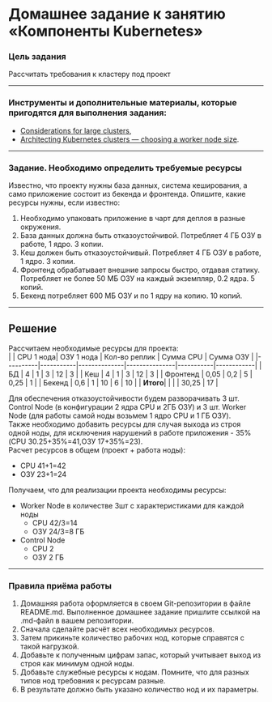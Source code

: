 # Домашнее задание к занятию «Компоненты Kubernetes»

### Цель задания

Рассчитать требования к кластеру под проект

------

### Инструменты и дополнительные материалы, которые пригодятся для выполнения задания:

- [Considerations for large clusters](https://kubernetes.io/docs/setup/best-practices/cluster-large/),
- [Architecting Kubernetes clusters — choosing a worker node size](https://learnk8s.io/kubernetes-node-size).

------

### Задание. Необходимо определить требуемые ресурсы
Известно, что проекту нужны база данных, система кеширования, а само приложение состоит из бекенда и фронтенда. Опишите, какие ресурсы нужны, если известно:

1. Необходимо упаковать приложение в чарт для деплоя в разные окружения. 
2. База данных должна быть отказоустойчивой. Потребляет 4 ГБ ОЗУ в работе, 1 ядро. 3 копии. 
3. Кеш должен быть отказоустойчивый. Потребляет 4 ГБ ОЗУ в работе, 1 ядро. 3 копии. 
4. Фронтенд обрабатывает внешние запросы быстро, отдавая статику. Потребляет не более 50 МБ ОЗУ на каждый экземпляр, 0.2 ядра. 5 копий. 
5. Бекенд потребляет 600 МБ ОЗУ и по 1 ядру на копию. 10 копий.
------
## Решение
Рассчитаем необходимые ресурсы для проекта:   
|          | CPU 1 нода| ОЗУ 1 нода   | Кол-во реплик | Сумма CPU | Сумма ОЗУ  |
|----------|-----------|--------------|---------------|-----------|------------|
| БД       | 4         | 1            | 3             | 12        | 3          |
| Кеш      | 4         | 1            | 3             | 12        | 3          |
| Фронтенд | 0,05      | 0,2          | 5             | 0,25      | 1          |
| Бекенд   | 0,6       | 1            | 10            | 6         | 10         |
| **Итого**|           |              |               | 30,25     | 17         |

 Для обеспечения отказоустойчивости будем разворачивать 3 шт. Control Node (в конфигурации 2 ядра CPU и 2ГБ ОЗУ) и 3 шт. Worker Node (для работы самой ноды возьмем 1 ядро CPU и 1 ГБ ОЗУ).   
 Также необходимо добавить ресурсы для случая выхода из строя одной ноды, для исключения нарушений в работе приложения - 35% (CPU 30.25+35%=41,ОЗУ 17+35%=23).   
 Расчет ресурсов в общем (проект + работа ноды):
 - CPU  41+1=42
 - ОЗУ 23+1=24

 Получаем, что для реализации проекта необходимы ресурсы:
 - Worker Node в количестве 3шт с характеристиками для каждой ноды
   - CPU  42/3=14
   - ОЗУ  24/3=8 ГБ
 - Control Node
   - CPU  2
   - ОЗУ  2 ГБ
----

### Правила приёма работы

1. Домашняя работа оформляется в своем Git-репозитории в файле README.md. Выполненное домашнее задание пришлите ссылкой на .md-файл в вашем репозитории.
2. Сначала сделайте расчёт всех необходимых ресурсов.
3. Затем прикиньте количество рабочих нод, которые справятся с такой нагрузкой.
4. Добавьте к полученным цифрам запас, который учитывает выход из строя как минимум одной ноды. 
5. Добавьте служебные ресурсы к нодам. Помните, что для разных типов нод требовния к ресурсам разные. 
6. В результате должно быть указано количество нод и их параметры.

